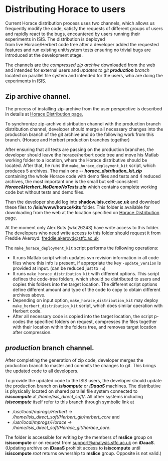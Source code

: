 # Distributing Horace to users

Current Horace distribution process uses two channels, which allows us frequently modify the code,
satisfy the requests of different groups of users and rapidly react to the bugs, encountered by users
running their experiments in ISIS. The distribution is deployed  
from live Horace/Herbert code tree after a developer added the requested features and 
run existing unit/system tests ensuring no trivial bugs are 
introduced at the development stage.

The channels are the *compressed zip archive* downloaded from the web and intended for external users
and *updates to git **production** branch* located on parallel file system and intended for the users,
who are doing the experiments in ISIS.


## Zip archive channel.

The process of installing zip-archive from the user perspective is described in details at 
[Horace Distribution page.](http://horace.isis.rl.ac.uk/Download_and_setup)

To synchronize zip-archive distribution channel with the production branch distribution channel, 
developer should merge all necessary changes into the production branch of the git archive
and do the following work from this branch. (Horace and Herbert production branches together)

After ensuring that all tests are passing on the production branches, the developer should leave 
the horace/herbert code tree and move his Matlab working folder to a location, where the Horace 
distributive should be located. After that, he runs the `make_horace_deployment_kit` script, 
which produces 5 archives. The main one -- ***horace_distribution_kit.zip*** containing the whole Horace
code with demo files and tests and 4 reduced archives, the most important one is the 
small but self-consistent ***Horace&Herbert_NoDemoNoTests.zip*** which contains 
complete working code but without tests and demo files. 

Then the developer should log into **shadow.isis.cclrc.ac.uk** and download these files to 
**/isis/www/horace/kits** folder. This folder is available for downloading from the
web at the location specified on 
[Horace Distribution page.](http://horace.isis.rl.ac.uk/Download_and_setup)

At the moment only Alex Buts (wkc26243) have write access to this folder. The developers who
need write access to this folder should request it from 
Freddie Akeroyd: <freddie.akeroyd@stfc.ac.uk>

The `make_horace_deployment_kit` script performs the following operations:

 - It runs Matlab script which updates svn revision information in all code files 
    where this info is present, if appropriate the key `-update_version` is provided at input. 
   (can be reduced just to `-u`)
 - It runs `make_horace_distribution_kit` with different options. This script
   defines the code-tree folders, which should be distributed to users and copies this 
   folders into the target location. The different script options define different amount and type
   of the code to copy to obtain different archives above.
 - Depending on input option, `make_horace_distribution_kit` may deploy `make_herbert_distribution_kit`
   script, which does similar operation with Herbert code. 
 - After all necessary code is copied into the target location, the script
   p-codes the specified folders on request, compresses 
   the files together with their location within the folders tree, 
   and removes target location after compression. 

## *production* branch channel.

After completing the generation of zip code, developer merges the production branch to master and
commits the changes to git.  This brings the updated code to all developers. 

To provide the updated code to the ISIS users, the developer should update the production branch on 
***isisompute*** or ***iDaaaS*** machines. The distributive is physically located on shared parallel file 
system connected to ***isiscompute*** at */home/isis_direct_soft/*. All other systems including 
***isiscompute*** itself refer to this branch through symbolic link at

 - */usr/local/mprogs/Herbert -> /home/isis_direct_soft/Herbert_git/herbert_core* 
and
 - */usr/local/mprogs/Horace -> /home/isis_direct_soft/Horace_git/horace_core*. 
 
 The folder is accessible for writing by the members of **mslice** group on **isiscompute**
 or on request from <support@analysis.stfc.ac.uk> on **iDaaaS**. 
 (Updating archive on **iDaaaS** 
 prohibit access to **isiscompute** until **isiscompute** *root* returns ownership to **mslice** group. 
 Opposite is not valid.)
